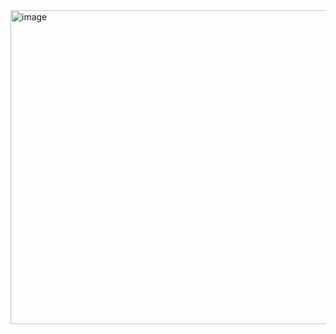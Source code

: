 <img width="905" height="502" alt="image" src="https://github.com/user-attachments/assets/146caa90-ac59-4840-91b4-8066f9e2f0b8" />
